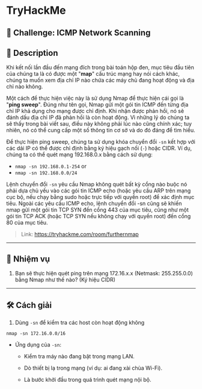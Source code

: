 
# TryHackMe

## 🧩 Challenge: ICMP Network Scanning

## 📝 Description
Khi kết nối lần đầu đến mạng đích trong bài toán hộp đen, mục tiêu đầu tiên của chúng ta là có được một "**map**" cấu trúc mạng hay nói cách khác, chúng ta muốn xem địa chỉ IP nào chứa các máy chủ đang hoạt động và địa chỉ nào không.

Một cách để thực hiện việc này là sử dụng Nmap để thực hiện cái gọi là "**ping sweep**". Đúng như tên gọi, Nmap gửi một gói tin ICMP đến từng địa chỉ IP khả dụng cho mạng được chỉ định. Khi nhận được phản hồi, nó sẽ đánh dấu địa chỉ IP đã phản hồi là còn hoạt động. Vì những lý do chúng ta sẽ thấy trong bài viết sau, điều này không phải lúc nào cũng chính xác; tuy nhiên, nó có thể cung cấp một số thông tin cơ sở và do đó đáng để tìm hiểu.

Để thực hiện ping sweep, chúng ta sử dụng khóa chuyển đổi `-sn` kết hợp với các dải IP có thể được chỉ định bằng ký hiệu gạch nối (`-`) hoặc CIDR. Ví dụ, chúng ta có thể quét mạng 192.168.0.x bằng cách sử dụng:
- `nmap -sn 192.168.0.1-254`
or
- `nmap -sn 192.168.0.0/24`

Lệnh chuyển đổi `-sn` yêu cầu Nmap không quét bất kỳ cổng nào buộc nó phải dựa chủ yếu vào các gói tin ICMP echo (hoặc yêu cầu ARP trên mạng cục bộ, nếu chạy bằng sudo hoặc trực tiếp với quyền root) để xác định mục tiêu. Ngoài các yêu cầu ICMP echo, lệnh chuyển đổi -sn cũng sẽ khiến nmap gửi một gói tin TCP SYN đến cổng 443 của mục tiêu, cũng như một gói tin TCP ACK (hoặc TCP SYN nếu không chạy với quyền root) đến cổng 80 của mục tiêu.

> Link: https://tryhackme.com/room/furthernmap

---

## 🧠 Nhiệm vụ
1. Bạn sẽ thực hiện quét ping trên mạng 172.16.x.x (Netmask: 255.255.0.0) bằng Nmap như thế nào? (Ký hiệu CIDR)

---


## 🛠️ Cách giải

1. Dùng `-sn` để kiểm tra các host còn hoạt động không
```
nmap -sn 172.16.0.0/16
```
- Ứng dụng của `-sn`:
  - Kiểm tra máy nào đang bật trong mạng LAN.

  - Dò thiết bị lạ trong mạng (ví dụ: ai đang xài chùa Wi-Fi).

  - Là bước khởi đầu trong quá trình quét mạng nội bộ.
